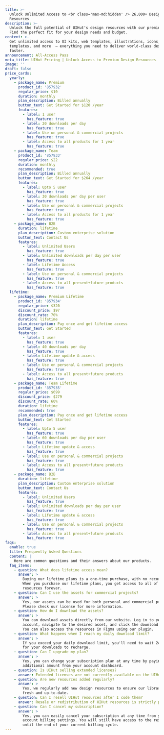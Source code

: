 ```yaml
---
title: >-
  Unlock Unlimited Access to <br class='max-md:hidden' /> 26,000+ Design
  Resources
description: >-
  Unlock the full potential of UIHut's design resources with our premium plans.
  Find the perfect fit for your design needs and budget.
content: >-
  Get unlimited access to UI kits, web templates, illustrations, icons, Webflow
  templates, and more  – everything you need to deliver world-class designs
  faster.
announcement: All-Access Pass
meta_title: UIHut Pricing | Unlock Access to Premium Design Resources
image: ''
draft: false
price_cards:
  yearly:
    - package_name: Premium
      product_id: '857932'
      regular_price: $10
      duration: monthly
      plan_description: Billed annually
      button_text: Get Started for $120 /year
      features:
        - label: 1 user
          has_feature: true
        - label: 20 downloads per day
          has_feature: true
        - label: Use on personal & commercial projects
          has_feature: true
        - label: Access to all products for 1 year
          has_feature: true
    - package_name: Team
      product_id: '857933'
      regular_price: $22
      duration: monthly
      recommended: true
      plan_description: Billed annually
      button_text: Get Started for $264 /year
      features:
        - label: Upto 5 user
          has_feature: true
        - label: 30 downloads per day per user
          has_feature: true
        - label: Use on personal & commercial projects
          has_feature: true
        - label: Access to all products for 1 year
          has_feature: true
    - package_name: B2B
      duration: lifetime
      plan_description: Custom enterprise solution
      button_text: Contact Us
      features:
        - label: Unlimited Users
          has_feature: true
        - label: Unlimited downloads per day per user
          has_feature: true
        - label: Lifetime Access
          has_feature: true
        - label: Use on personal & commercial projects
          has_feature: true
        - label: Access to all present+future products
          has_feature: true
  lifetime:
    - package_name: Premium Lifetime
      product_id: '857934'
      regular_price: $320
      discount_price: $97
      discount_rate: 70%
      duration: lifetime
      plan_description: Pay once and get lifetime access
      button_text: Get Started
      features:
        - label: 1 user
          has_feature: true
        - label: 40 downloads per day
          has_feature: true
        - label: Lifetime update & access
          has_feature: true
        - label: Use on personal & commercial projects
          has_feature: true
        - label: Access to all present+future products
          has_feature: true
    - package_name: Team Lifetime
      product_id: '857935'
      regular_price: $699
      discount_price: $279
      discount_rate: 60%
      duration: lifetime
      recommended: true
      plan_description: Pay once and get lifetime access
      button_text: Get Started
      features:
        - label: Upto 5 user
          has_feature: true
        - label: 60 downloads per day per user
          has_feature: true
        - label: Lifetime update & access
          has_feature: true
        - label: Use on personal & commercial projects
          has_feature: true
        - label: Access to all present+future products
          has_feature: true
    - package_name: B2B
      duration: lifetime
      plan_description: Custom enterprise solution
      button_text: Contact Us
      features:
        - label: Unlimited Users
          has_feature: true
        - label: Unlimited downloads per day per user
          has_feature: true
        - label: Lifetime update & access
          has_feature: true
        - label: Use on personal & commercial projects
          has_feature: true
        - label: Access to all present+future products
          has_feature: true
faqs:
  enable: true
  title: Frequently Asked Questions
  content: |
    Here are common questions and their answers about our products.
  faq_items:
    - question: What does lifetime access mean?
      answer: >
        Buying our lifetime plans is a one-time purchase, with no recurring fee.
        When you purchase our lifetime plans, you get access to all of our
        resources forever.
    - question: Can I use the assets for commercial projects?
      answer: >
        Yes, our assets can be used for both personal and commercial projects.
        Please check our license for more information.
    - question: How do I download the assets?
      answer: >
        You can download assets directly from our website. Log in to your
        account, navigate to the desired asset, and click the download button.
        You can also access the resources in Figma using our plugin. 
    - question: What happens when I reach my daily download limit?
      answer: >
        If you exceed your daily download limit, you'll need to wait 24 hours
        for your downloads to recharge. 
    - question: Can I upgrade my plan?
      answer: >
        Yes, you can change your subscription plan at any time by paying the
        additional amount from your account dashboard.
    - question: Is UIHut selling extended licenses?
      answer: Extended licenses are not currently available on the UIHut platform.
    - question: Are new resources added regularly?
      answer: >
        Yes, we regularly add new design resources to ensure our library stays
        fresh and up-to-date.
    - question: Can I resell UIHut resources after I code them?
      answer: Resale or redistribution of UIHut resources is strictly prohibited.
    - question: Can I cancel my subscription?
      answer: >
        Yes, you can easily cancel your subscription at any time from your
        account billing settings. You will still have access to the resources
        until the end of your current billing cycle.
---
```

